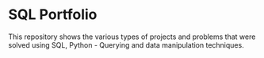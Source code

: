 # SQL Portfolio 

This repository shows the various types of projects and problems that were solved using SQL, Python -  Querying and data manipulation techniques.
